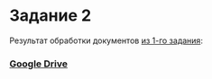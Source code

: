 # Задание 2

Результат обработки документов [из 1-го задания](https://drive.google.com/drive/u/0/folders/1K6z3IutgJiTFi8bsJlXVCGZ6BFR6BPuo):
### [Google Drive](https://drive.google.com/drive/u/0/folders/1U4hL69VzJtFlG1u5Sl9or6gpd9_NkTO7)
